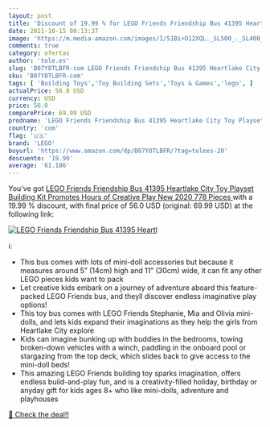 ```yaml
---
layout: post
title: 'Discount of 19.99 % for LEGO Friends Friendship Bus 41395 Heartl'
date: 2021-10-15 00:13:37
image: 'https://m.media-amazon.com/images/I/51Bi+O12XQL._SL500_._SL400_.jpg'
comments: true
category: ofertas
author: 'tole.es'
slug: 'B07Y8TLBFR-com LEGO Friends Friendship Bus 41395 Heartlake City Toy...'
sku: 'B07Y8TLBFR-com'
tags: [ 'Building Toys','Toy Building Sets','Toys & Games','lego', ]
actualPrice: 56.0 USD
currency: USD
price: 56.0
comparePrice: 69.99 USD
prodname: 'LEGO Friends Friendship Bus 41395 Heartlake City Toy Playset Building Kit Promotes Hours of Creative Play  New 2020  778 Pieces '
country: 'com'
flag: '🇺🇸'
brand: 'LEGO'
buyurl: 'https://www.amazon.com/dp/B07Y8TLBFR/?tag=tolees-20'
descuento: '19.99'
average: '61.186'
---
```


You've got [LEGO Friends Friendship Bus 41395 Heartlake City Toy Playset Building Kit Promotes Hours of Creative Play  New 2020  778 Pieces ](https://www.amazon.com/dp/B07Y8TLBFR/?tag=tolees-20) with a  19.99 % discount, with final price of 56.0 USD (original: 69.99 USD) at the following link:

[![LEGO Friends Friendship Bus 41395 Heartl](https://m.media-amazon.com/images/I/51Bi+O12XQL._SL500_._SL400_.jpg)](https://www.amazon.com/dp/B07Y8TLBFR/?tag=tolees-20)

ℹ️:

- This bus comes with lots of mini-doll accessories but because it measures around 5” (14cm) high and 11” (30cm) wide, it can fit any other LEGO pieces kids want to pack
- Let creative kids embark on a journey of adventure aboard this feature-packed LEGO Friends bus, and theyll discover endless imaginative play options!
- This toy bus comes with LEGO Friends Stephanie, Mia and Olivia mini-dolls, and lets kids expand their imaginations as they help the girls from Heartlake City explore
- Kids can imagine bunking up with buddies in the bedrooms, towing broken-down vehicles with a winch, paddling in the onboard pool or stargazing from the top deck, which slides back to give access to the mini-doll beds!
- This amazing LEGO Friends building toy sparks imagination, offers endless build-and-play fun, and is a creativity-filled holiday, birthday or anyday gift for kids ages 8+ who like mini-dolls, adventure and playhouses

[🛒 Check the deal!!](https://www.amazon.com/dp/B07Y8TLBFR/?tag=tolees-20)
